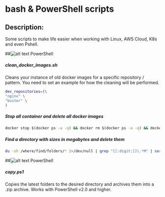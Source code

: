 # bash & PowerShell scripts



## Description:  
Some scripts to make life easier when working with Linux, AWS Cloud, K8s and even Pshell.

##![alt text](https://raw.githubusercontent.com/odb/official-bash-logo/61eff022f2dad3c7468f5deb4f06652d15f2c143/assets/Logos/Icons/SVG/64x64.svg?sanitize=true) PowerShell

##### clean_docker_images.sh
Cleans your instance of old docker images for a specific repository / pattern. You need to set an example for how the cleaning will be performed.

```bash
dev_repositories=(\
"nginx" \
"buster" \
)
```

##### Stop all container and delete all docker images
```bash
docker stop $(docker ps -a -q) && docker rm $(docker ps -a -q) && docker rmi -f $(docker images -q)
```
##### Find a directory with sizes in megabytes and delete them
```bash
du -sh /where/find/folders/* 2>/dev/null | grep "[[:digit:]]\.*M" | sort -nk1 | awk '{ print $2 }' | xargs -r rm -rf
```
##![alt text](https://raw.githubusercontent.com/PowerShell/PowerShell/master/assets/ps_black_64.svg?sanitize=true) PowerShell
##### copy.ps1
Copies the latest folders to the desired directory and archives them into a .zip archive. Works with PowerShell v2.0 and higher.

